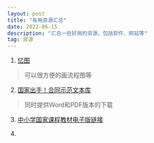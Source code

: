 ```yaml
---
layout: post
title: "有用资源汇总"
date: 2022-06-15
description: "汇总一些好用的资源，包括软件、网站等"
tag: 资源
---     
```



1. [亿图](https://www.edrawmax.cn/online/zh/)  

>  可以很方便的画流程图等




2. [国家出手！合同示范文本库](https://cont.12315.cn/)  

> 同时提供Word和PDF版本的下载


3. [中小学国家课程教材电子版链接](http://www.moe.gov.cn/jyb_xxgk/s5743/s5744/A26/202002/t20200213_420774.html)  

4. 
